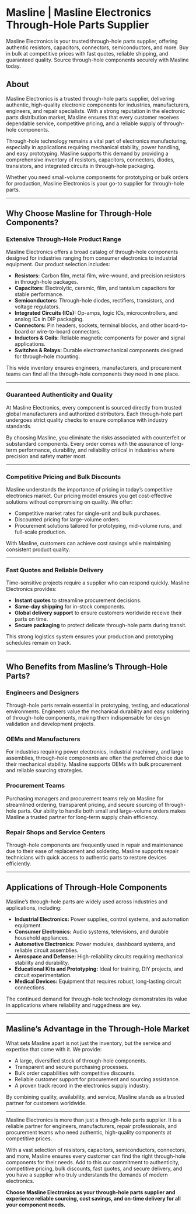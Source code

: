 # Masline | Masline Electronics Through-Hole Parts Supplier
Masline Electronics is your trusted through-hole parts supplier, offering authentic resistors, capacitors, connectors, semiconductors, and more. Buy in bulk at competitive prices with fast quotes, reliable shipping, and guaranteed quality. Source through-hole components securely with Masline today.

## About
Masline Electronics is a trusted through-hole parts supplier, delivering authentic, high-quality electronic components for industries, manufacturers, engineers, and repair specialists. With a strong reputation in the electronic parts distribution market, Masline ensures that every customer receives dependable service, competitive pricing, and a reliable supply of through-hole components.  

Through-hole technology remains a vital part of electronics manufacturing, especially in applications requiring mechanical stability, power handling, and easy prototyping. Masline supports this demand by providing a comprehensive inventory of resistors, capacitors, connectors, diodes, transistors, and integrated circuits in through-hole packaging.  

Whether you need small-volume components for prototyping or bulk orders for production, Masline Electronics is your go-to supplier for through-hole parts.

---

## Why Choose Masline for Through-Hole Components?

### Extensive Through-Hole Product Range  
Masline Electronics offers a broad catalog of through-hole components designed for industries ranging from consumer electronics to industrial equipment. Our product selection includes:  

- **Resistors:** Carbon film, metal film, wire-wound, and precision resistors in through-hole packages.  
- **Capacitors:** Electrolytic, ceramic, film, and tantalum capacitors for stable performance.  
- **Semiconductors:** Through-hole diodes, rectifiers, transistors, and voltage regulators.  
- **Integrated Circuits (ICs):** Op-amps, logic ICs, microcontrollers, and analog ICs in DIP packaging.  
- **Connectors:** Pin headers, sockets, terminal blocks, and other board-to-board or wire-to-board connectors.  
- **Inductors & Coils:** Reliable magnetic components for power and signal applications.  
- **Switches & Relays:** Durable electromechanical components designed for through-hole mounting.  

This wide inventory ensures engineers, manufacturers, and procurement teams can find all the through-hole components they need in one place.  

---

### Guaranteed Authenticity and Quality  
At Masline Electronics, every component is sourced directly from trusted global manufacturers and authorized distributors. Each through-hole part undergoes strict quality checks to ensure compliance with industry standards.  

By choosing Masline, you eliminate the risks associated with counterfeit or substandard components. Every order comes with the assurance of long-term performance, durability, and reliability critical in industries where precision and safety matter most.  

---

### Competitive Pricing and Bulk Discounts  
Masline understands the importance of pricing in today’s competitive electronics market. Our pricing model ensures you get cost-effective solutions without compromising on quality. We offer:  

- Competitive market rates for single-unit and bulk purchases.  
- Discounted pricing for large-volume orders.  
- Procurement solutions tailored for prototyping, mid-volume runs, and full-scale production.  

With Masline, customers can achieve cost savings while maintaining consistent product quality.  

---

### Fast Quotes and Reliable Delivery  
Time-sensitive projects require a supplier who can respond quickly. Masline Electronics provides:  

- **Instant quotes** to streamline procurement decisions.  
- **Same-day shipping** for in-stock components.  
- **Global delivery support** to ensure customers worldwide receive their parts on time.  
- **Secure packaging** to protect delicate through-hole parts during transit.  

This strong logistics system ensures your production and prototyping schedules remain on track.  

---

## Who Benefits from Masline’s Through-Hole Parts?

### Engineers and Designers  
Through-hole parts remain essential in prototyping, testing, and educational environments. Engineers value the mechanical durability and easy soldering of through-hole components, making them indispensable for design validation and development projects.  

### OEMs and Manufacturers  
For industries requiring power electronics, industrial machinery, and large assemblies, through-hole components are often the preferred choice due to their mechanical stability. Masline supports OEMs with bulk procurement and reliable sourcing strategies.  

### Procurement Teams  
Purchasing managers and procurement teams rely on Masline for streamlined ordering, transparent pricing, and secure sourcing of through-hole parts. Our ability to handle both small and large-volume orders makes Masline a trusted partner for long-term supply chain efficiency.  

### Repair Shops and Service Centers  
Through-hole components are frequently used in repair and maintenance due to their ease of replacement and soldering. Masline supports repair technicians with quick access to authentic parts to restore devices efficiently.  

---

## Applications of Through-Hole Components  

Masline’s through-hole parts are widely used across industries and applications, including:  

- **Industrial Electronics:** Power supplies, control systems, and automation equipment.  
- **Consumer Electronics:** Audio systems, televisions, and durable household appliances.  
- **Automotive Electronics:** Power modules, dashboard systems, and reliable circuit assemblies.  
- **Aerospace and Defense:** High-reliability circuits requiring mechanical stability and durability.  
- **Educational Kits and Prototyping:** Ideal for training, DIY projects, and circuit experimentation.  
- **Medical Devices:** Equipment that requires robust, long-lasting circuit connections.  

The continued demand for through-hole technology demonstrates its value in applications where reliability and ruggedness are key.  

---

## Masline’s Advantage in the Through-Hole Market  

What sets Masline apart is not just the inventory, but the service and expertise that come with it. We provide:  

- A large, diversified stock of through-hole components.  
- Transparent and secure purchasing processes.  
- Bulk order capabilities with competitive discounts.  
- Reliable customer support for procurement and sourcing assistance.  
- A proven track record in the electronics supply industry.  

By combining quality, availability, and service, Masline stands as a trusted partner for customers worldwide.  

---
  
Masline Electronics is more than just a through-hole parts supplier. It is a reliable partner for engineers, manufacturers, repair professionals, and procurement teams who need authentic, high-quality components at competitive prices.  

With a vast selection of resistors, capacitors, semiconductors, connectors, and more, Masline ensures every customer can find the right through-hole components for their needs. Add to this our commitment to authenticity, competitive pricing, bulk discounts, fast quotes, and secure delivery, and you have a supplier who truly understands the demands of modern electronics.  

**Choose Masline Electronics as your through-hole parts supplier and experience reliable sourcing, cost savings, and on-time delivery for all your component needs.**
